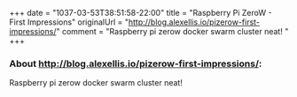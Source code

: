+++
date = "1037-03-53T38:51:58-22:00"
title = "Raspberry Pi ZeroW - First Impressions"
originalUrl = "http://blog.alexellis.io/pizerow-first-impressions/"
comment = "Raspberry pi zerow docker swarm cluster neat! "
+++

### About http://blog.alexellis.io/pizerow-first-impressions/:

Raspberry pi zerow docker swarm cluster neat! 

